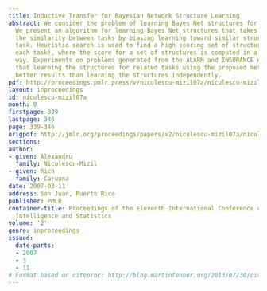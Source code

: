 ```yaml
---
title: Inductive Transfer for Bayesian Network Structure Learning
abstract: We consider the problem of learning Bayes Net structures for related tasks.
  We present an algorithm for learning Bayes Net structures that takes advantage of
  the similarity between tasks by biasing learning toward similar structures for each
  task. Heuristic search is used to find a high scoring set of structures (one for
  each task), where the score for a set of structures is computed in a principled
  way. Experiments on problems generated from the ALARM and INSURANCE networks show
  that learning the structures for related tasks using the proposed method yields
  better results than learning the structures independently.
pdf: http://proceedings.pmlr.press/v/niculescu-mizil07a/niculescu-mizil07a.pdf
layout: inproceedings
id: niculescu-mizil07a
month: 0
firstpage: 339
lastpage: 346
page: 339-346
origpdf: http://jmlr.org/proceedings/papers/v2/niculescu-mizil07a/niculescu-mizil07a.pdf
sections: 
author:
- given: Alexandru
  family: Niculescu-Mizil
- given: Rich
  family: Caruana
date: 2007-03-11
address: San Juan, Puerto Rico
publisher: PMLR
container-title: Proceedings of the Eleventh International Conference on Artificial
  Intelligence and Statistics
volume: '2'
genre: inproceedings
issued:
  date-parts:
  - 2007
  - 3
  - 11
# Format based on citeproc: http://blog.martinfenner.org/2013/07/30/citeproc-yaml-for-bibliographies/
---
```


